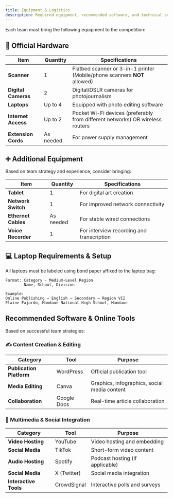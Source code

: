 ```yaml
---
title: Equipment & Logistics
description: Required equipment, recommended software, and technical setup for the contest
---
```


Each team must bring the following equipment to the competition:

## 🔧 Official Hardware

| Item | Quantity | Specifications |
|------|----------|----------------|
| **Scanner** | 1 | Flatbed scanner or 3-in-1 printer (Mobile/phone scanners **NOT** allowed) |
| **Digital Cameras** | 2 | Digital/DSLR cameras for photojournalism |
| **Laptops** | Up to 4 | Equipped with photo editing software |
| **Internet Access** | Up to 2 | Pocket Wi-Fi devices (preferably from different networks) OR wireless routers |
| **Extension Cords** | As needed | For power supply management |

## ➕ Additional Equipment

Based on team strategy and experience, consider bringing:

| Item | Quantity | Specifications |
|------|----------|----------------|
| **Tablet** | 1 | For digital art creation |
| **Network Switch** | 1 | For improved network connectivity |
| **Ethernet Cables** | As needed | For stable wired connections |
| **Voice Recorder** | 1 | For interview recording and transcription |

## 💻 Laptop Requirements & Setup

All laptops must be labeled using bond paper affixed to the laptop bag:

```
Format: Category - Medium-Level Region
        Name, School, Division

Example:
Online Publishing – English – Secondary – Region VII
Elaine Fajardo, Mandaue National High School, Mandaue
```

## Recommended Software & Online Tools

Based on successful team strategies:

### ✍️ Content Creation & Editing
| Category | Tool | Purpose |
|----------|------|---------|
| **Publication Platform** | WordPress | Official publication tool |
| **Media Editing** | Canva | Graphics, infographics, social media content |
| **Collaboration** | Google Docs | Real-time article collaboration |

### 🎥 Multimedia & Social Integration
| Category | Tool | Purpose |
|----------|------|---------|
| **Video Hosting** | YouTube | Video hosting and embedding |
| **Social Media** | TikTok | Short-form video content |
| **Audio Hosting** | Spotify | Podcast hosting (if applicable) |
| **Social Media** | X (Twitter) | Social media integration |
| **Interactive Tools** | CrowdSignal | Interactive polls and surveys |

